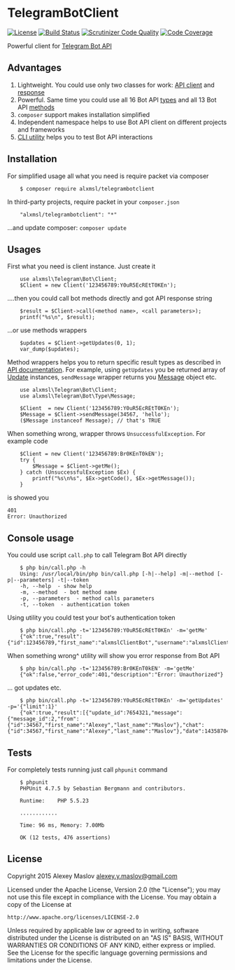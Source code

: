 # TelegramBotClient

[![License](https://img.shields.io/badge/license-Apache%202.0-brightgreen.svg)](http://www.apache.org/licenses/LICENSE-2.0)
[![Build Status](https://travis-ci.org/alxmsl/TelegramBotClient.svg)](https://travis-ci.org/alxmsl/TelegramBotClient)
[![Scrutinizer Code Quality](https://scrutinizer-ci.com/g/alxmsl/TelegramBotClient/badges/quality-score.png?b=master)](https://scrutinizer-ci.com/g/alxmsl/TelegramBotClient/?branch=master)
[![Code Coverage](https://scrutinizer-ci.com/g/alxmsl/TelegramBotClient/badges/coverage.png?b=master)](https://scrutinizer-ci.com/g/alxmsl/TelegramBotClient/?branch=master)

Powerful client for [Telegram Bot API](https://core.telegram.org/bots)

## Advantages

1. Lightweight. You could use only two classes for work: [API client](/source/Client.php) and 
 [response](/source/Response.php)
2. Powerful. Same time you could use all 16 Bot API [types](https://core.telegram.org/bots/api#available-types) and all 
 13 Bot API [methods](https://core.telegram.org/bots/api#available-methods)  
3. `composer` support makes installation simplified
4. Independent namespace helps to use Bot API client on different projects and frameworks
5. [CLI utility](/bin/call.php) helps you to test Bot API interactions

## Installation

For simplified usage all what you need is require packet via composer

```
    $ composer require alxmsl/telegrambotclient
```

In third-party projects, require packet in your `composer.json`

```
    "alxmsl/telegrambotclient": "*"
```

...and update composer: `composer update`

## Usages

First what you need is client instance. Just create it

```
    use alxmsl\Telegram\Bot\Client;
    $Client = new Client('123456789:Y0uR5EcREtT0KEn');
```

....then you could call bot methods directly and got API response string 

```
    $result = $Client->call(<method name>, <call parameters>);
    printf("%s\n", $result);
```

...or use methods wrappers 

```
    $updates = $Client->getUpdates(0, 1);
    var_dump($updates);
```

Method wrappers helps you to return specific result types as described in 
 [API documentation](https://core.telegram.org/bots/api#available-types). For example, using `getUpdates` you be 
 returned array of [Update](/source/Type/Update.php) instances, `sendMessage` wrapper returns you 
 [Message](/source/Type/Message.php) object etc.

```
    use alxmsl\Telegram\Bot\Client;
    use alxmsl\Telegram\Bot\Type\Message;
    
    $Client  = new Client('123456789:Y0uR5EcREtT0KEn');
    $Message = $Client->sendMessage(34567, 'hello');
    ($Message instanceof Message); // that's TRUE 
```

When something wrong, wrapper throws `UnsuccessfulException`. For example code

```
    $Client = new Client('123456789:Br0KEnT0kEN');
    try {
        $Message = $Client->getMe();
    } catch (UnsuccessfulException $Ex) {
        printf("%s\n%s", $Ex->getCode(), $Ex->getMessage());
    }
```

is showed you

```
401
Error: Unauthorized
```

## Console usage

You could use script `call.php` to call Telegram Bot API directly

```
    $ php bin/call.php -h
    Using: /usr/local/bin/php bin/call.php [-h|--help] -m|--method [-p|--parameters] -t|--token
    -h, --help  - show help
    -m, --method  - bot method name
    -p, --parameters  - method calls parameters
    -t, --token  - authentication token
```

Using utility you could test your bot's authentication token 

```
    $ php bin/call.php -t='123456789:Y0uR5EcREtT0KEn' -m='getMe' 
    {"ok":true,"result":{"id":123456789,"first_name":"alxmslClientBot","username":"alxmslClientBot"}}
```

When something wrong^ utility will show you error response from Bot API

```
    $ php bin/call.php -t='123456789:Br0KEnT0kEN' -m='getMe' 
    {"ok":false,"error_code":401,"description":"Error: Unauthorized"}
```

... got updates etc.

```
    $ php bin/call.php -t='123456789:Y0uR5EcREtT0KEn' -m='getUpdates' -p='{"limit":1}' 
    {"ok":true,"result":[{"update_id":7654321,"message":{"message_id":2,"from":{"id":34567,"first_name":"Alexey","last_name":"Maslov"},"chat":{"id":34567,"first_name":"Alexey","last_name":"Maslov"},"date":1435870467,"text":"\/start"}}]}
```

## Tests

For completely tests running just call `phpunit` command

```
    $ phpunit
    PHPUnit 4.7.5 by Sebastian Bergmann and contributors.
    
    Runtime:	PHP 5.5.23
    
    ............
    
    Time: 96 ms, Memory: 7.00Mb
    
    OK (12 tests, 476 assertions)
```

## License

Copyright 2015 Alexey Maslov <alexey.y.maslov@gmail.com>

Licensed under the Apache License, Version 2.0 (the "License");
you may not use this file except in compliance with the License.
You may obtain a copy of the License at

    http://www.apache.org/licenses/LICENSE-2.0

Unless required by applicable law or agreed to in writing, software
distributed under the License is distributed on an "AS IS" BASIS,
WITHOUT WARRANTIES OR CONDITIONS OF ANY KIND, either express or implied.
See the License for the specific language governing permissions and
limitations under the License.
